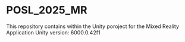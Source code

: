 # POSL_2025_MR
This repository contains within the Unity poroject for the Mixed Reality Application
Unity version: 6000.0.42f1
